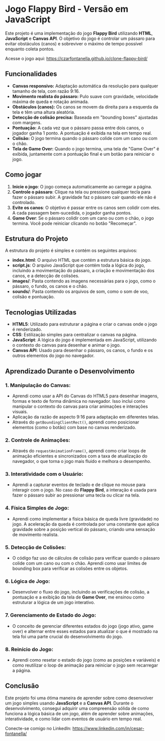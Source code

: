 # Jogo Flappy Bird - Versão em JavaScript

Este projeto é uma implementação do jogo **Flappy Bird** utilizando **HTML**, **JavaScript** e **Canvas API**. O objetivo do jogo é controlar um pássaro para evitar obstáculos (canos) e sobreviver o máximo de tempo possível enquanto coleta pontos.

Acesse o jogo aqui: https://czarfontanella.github.io/clone-flappy-bird/

## Funcionalidades
- **Canvas responsivo:** Adaptação automática da resolução para qualquer tamanho de tela, com razão 9:16.
- **Movimento realista do pássaro:** Pulo suave com gravidade, velocidade máxima de queda e rotação animada.
- **Obstáculos (canos):** Os canos se movem da direita para a esquerda da tela e têm uma altura aleatória.
- **Detecção de colisão precisa:** Baseada em "bounding boxes" ajustadas com margens.
- **Pontuação:** A cada vez que o pássaro passa entre dois canos, o jogador ganha 1 ponto. A pontuação é exibida na tela em tempo real.
- **Colisão:** O jogo termina quando o pássaro colide com um cano ou com o chão.
- **Tela de Game Over:** Quando o jogo termina, uma tela de "Game Over" é exibida, juntamente com a pontuação final e um botão para reiniciar o jogo.

## Como jogar

1. **Inicie o jogo**: O jogo começa automaticamente ao carregar a página.
2. **Controle o pássaro**: Clique na tela ou pressione qualquer tecla para fazer o pássaro subir. A gravidade faz o pássaro cair quando ele não é controlado.
3. **Evite os canos**: O objetivo é passar entre os canos sem colidir com eles. A cada passagem bem-sucedida, o jogador ganha pontos.
4. **Game Over**: Se o pássaro colidir com um cano ou com o chão, o jogo termina. Você pode reiniciar clicando no botão "Recomeçar".

## Estrutura do Projeto

A estrutura do projeto é simples e contém os seguintes arquivos:

- **index.html**: O arquivo HTML que contém a estrutura básica do jogo.
- **script.js**: O arquivo JavaScript que contém toda a lógica do jogo, incluindo a movimentação do pássaro, a criação e movimentação dos canos, e a detecção de colisões.
- **images/**: Pasta contendo as imagens necessárias para o jogo, como o pássaro, o fundo, os canos e o chão.
- **sounds/**: Pasta contendo os arquivos de som, como o som de voo, colisão e pontuação.

## Tecnologias Utilizadas

- **HTML5**: Utilizado para estruturar a página e criar o canvas onde o jogo é renderizado.
- **CSS**: Estilização simples para centralizar o canvas na página.
- **JavaScript**: A lógica do jogo é implementada em JavaScript, utilizando o contexto do canvas para desenhar e animar o jogo.
- **Canvas API**: Usado para desenhar o pássaro, os canos, o fundo e os outros elementos do jogo no navegador.

## Aprendizado Durante o Desenvolvimento

### 1. **Manipulação do Canvas:**
   - Aprendi como usar a API do Canvas do HTML5 para desenhar imagens, formas e texto de forma dinâmica no navegador. Isso inclui como manipular o contexto do canvas para criar animações e interações visuais.
   - Aplicação da razão de aspecto 9:16 para adaptação em diferentes telas.
   - Através do `getBoundingClientRect()`, aprendi como posicionar elementos (como o botão) com base no canvas renderizado.

### 2. **Controle de Animações:**
   - Através do `requestAnimationFrame()`, aprendi como criar loops de animação eficientes e sincronizados com a taxa de atualização do navegador, o que torna o jogo mais fluido e melhora o desempenho.

### 3. **Interatividade com o Usuário:**
   - Aprendi a capturar eventos de teclado e de clique no mouse para interagir com o jogo. No caso do **Flappy Bird**, a interação é usada para fazer o pássaro subir ao pressionar uma tecla ou clicar na tela.

### 4. **Física Simples de Jogo:**
   - Aprendi como implementar a física básica de queda livre (gravidade) no jogo. A aceleração da queda é controlada por uma constante que aplica gravidade sobre a posição vertical do pássaro, criando uma sensação de movimento realista.

### 5. **Detecção de Colisões:**
   - O código faz uso de cálculos de colisão para verificar quando o pássaro colide com um cano ou com o chão. Aprendi como usar limites de bounding box para verificar as colisões entre os objetos.

### 6. **Lógica de Jogo:**
   - Desenvolver o fluxo do jogo, incluindo as verificações de colisão, a pontuação e a exibição da tela de **Game Over**, me ensinou como estruturar a lógica de um jogo interativo.

### 7. **Gerenciamento de Estado do Jogo:**
   - O conceito de gerenciar diferentes estados do jogo (jogo ativo, game over) e alternar entre esses estados para atualizar o que é mostrado na tela foi uma parte crucial do desenvolvimento do jogo.

### 8. **Reinício do Jogo:**
   - Aprendi como resetar o estado do jogo (como as posições e variáveis) e como reutilizar o loop de animação para reiniciar o jogo sem recarregar a página.

## Conclusão

Este projeto foi uma ótima maneira de aprender sobre como desenvolver um jogo simples usando **JavaScript** e a **Canvas API**. Durante o desenvolvimento, consegui adquirir uma compreensão sólida de como funciona a lógica básica de um jogo, além de aprender sobre animações, interatividade, e como lidar com eventos de usuário em tempo real.

Conecte-se comigo no LinkedIn: https://www.linkedin.com/in/cesar-fontanella/
